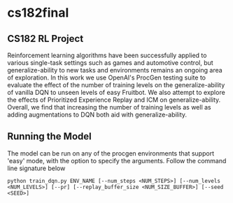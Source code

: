 # cs182final

## CS182 RL Project

Reinforcement learning algorithms have been successfully applied to various single-task settings such as games and automotive control, but generalize-ability to new tasks and environments remains an ongoing area of exploration. In this work we use OpenAI's ProcGen testing suite to evaluate the effect of the number of training levels on the generalize-ability of vanilla DQN to unseen levels of easy Fruitbot. We also attempt to explore the effects of Prioritized Experience Replay and ICM on generalize-ability. Overall, we find that increasing the number of training levels as well as adding augmentations to DQN both aid with generalize-ability.

## Running the Model

The model can be run on any of the procgen environments that support 'easy' mode, with the option to specify the arguments. Follow the command line signature below

```
python train_dqn.py ENV_NAME [--num_steps <NUM_STEPS>] [--num_levels <NUM_LEVELS>] [--pr] [--replay_buffer_size <NUM_SIZE_BUFFER>] [--seed <SEED>]
```
